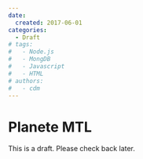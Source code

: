 ```yaml
---
date:
  created: 2017-06-01
categories:
  - Draft
# tags:
#   - Node.js
#   - MongDB
#   - Javascript
#   - HTML
# authors:
#   - cdm
---
```


# Planete MTL

This is a draft. Please check back later.
